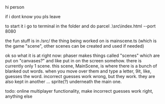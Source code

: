 hi person

if i dont know you pls leave

to start it i go to terminal in the folder and do parcel .\src\index.html --port 8080

the fun stuff is in /src/
the thing being worked on is mainscene.ts (which is the game "scene", other scenes can be created and used if needed)


ok so what it is at right now:
phaser makes things called "scenes" which are put on "canvases?" and like put in on the screen somehow. there is currently only 1 scene. this scene, MainScene, is where there is a bunch of blanked out words. when you move over them and type a letter, 9it, like, guesses the word. incorrect guesses work wrong, but they work. they are also kept in another ... sprite(?) underneath the main one.

todo:
online multiplayer functionality, 
make incorrect guesses work right, 
anything else
